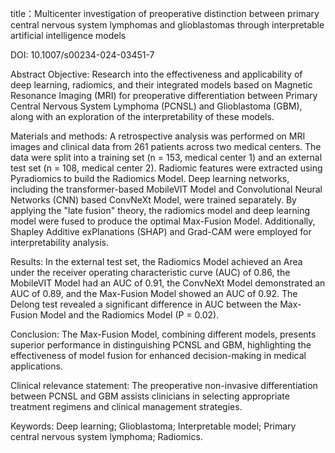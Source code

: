 title：Multicenter investigation of preoperative distinction between primary central nervous system lymphomas and glioblastomas through interpretable artificial intelligence models

DOI: 10.1007/s00234-024-03451-7        
      
 
Abstract
Objective: Research into the effectiveness and applicability of deep learning, radiomics, and their integrated models based on Magnetic Resonance Imaging (MRI) for preoperative differentiation between Primary Central Nervous System Lymphoma (PCNSL) and Glioblastoma (GBM), along with an exploration of the interpretability of these models.

Materials and methods: A retrospective analysis was performed on MRI images and clinical data from 261 patients across two medical centers. The data were split into a training set (n = 153, medical center 1) and an external test set (n = 108, medical center 2). Radiomic features were extracted using Pyradiomics to build the Radiomics Model. Deep learning networks, including the transformer-based MobileVIT Model and Convolutional Neural Networks (CNN) based ConvNeXt Model, were trained separately. By applying the "late fusion" theory, the radiomics model and deep learning model were fused to produce the optimal Max-Fusion Model. Additionally, Shapley Additive exPlanations (SHAP) and Grad-CAM were employed for interpretability analysis.

Results: In the external test set, the Radiomics Model achieved an Area under the receiver operating characteristic curve (AUC) of 0.86, the MobileVIT Model had an AUC of 0.91, the ConvNeXt Model demonstrated an AUC of 0.89, and the Max-Fusion Model showed an AUC of 0.92. The Delong test revealed a significant difference in AUC between the Max-Fusion Model and the Radiomics Model (P = 0.02).

Conclusion: The Max-Fusion Model, combining different models, presents superior performance in distinguishing PCNSL and GBM, highlighting the effectiveness of model fusion for enhanced decision-making in medical applications.

Clinical relevance statement: The preoperative non-invasive differentiation between PCNSL and GBM assists clinicians in selecting appropriate treatment regimens and clinical management strategies. 

Keywords: Deep learning; Glioblastoma; Interpretable model; Primary central nervous system lymphoma; Radiomics.
